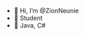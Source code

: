 - 👋 Hi, I’m @ZionNeunie
- 👀 Student
- 🌱 Java, C#

<!---
ZionNeunie/ZionNeunie is a ✨ special ✨ repository because its `README.md` (this file) appears on your GitHub profile.
You can click the Preview link to take a look at your changes.
--->
